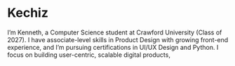# Kechiz
I’m Kenneth, a Computer Science student at Crawford University (Class of 2027). I have associate-level skills in Product Design with growing front-end experience, and I’m pursuing certifications in UI/UX Design and Python. I focus on building user-centric, scalable digital products,

